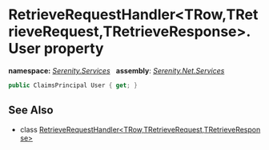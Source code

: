# RetrieveRequestHandler&lt;TRow,TRetrieveRequest,TRetrieveResponse&gt;.User property
**namespace:** *[Serenity.Services](../../README.md#serenity.services-namespace)*   **assembly**: *[Serenity.Net.Services](../../README.md)*

```csharp
public ClaimsPrincipal User { get; }
```

## See Also

* class [RetrieveRequestHandler&lt;TRow,TRetrieveRequest,TRetrieveResponse&gt;](../RetrieveRequestHandler-3.md)